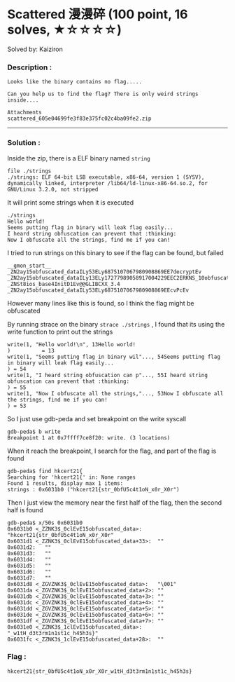 # Scattered 漫漫碎 (100 point, 16 solves, ★☆☆☆☆)

Solved by: Kaiziron

### Description :
```
Looks like the binary contains no flag.....

Can you help us to find the flag? There is only weird strings inside....

Attachments
scattered_605e04699fe3f83e375fc02c4ba09fe2.zip
```
---
### Solution :

Inside the zip, there is a ELF binary named `string`
```
file ./strings 
./strings: ELF 64-bit LSB executable, x86-64, version 1 (SYSV), dynamically linked, interpreter /lib64/ld-linux-x86-64.so.2, for GNU/Linux 3.2.0, not stripped
```

It will print some strings when it is executed
```
./strings
Hello world!
Seems putting flag in binary will leak flag easily...
I heard string obfuscation can prevent that :thinking:
Now I obfuscate all the strings, find me if you can!
```

I tried to run strings on this binary to see if the flag can be found, but failed

```
__gmon_start__
_ZN2ay15obfuscated_dataILy53ELy6875107067980908869EE7decryptEv
_ZN2ay15obfuscated_dataILy13ELy17277989058917004229EEC2ERKNS_10obfuscatorILy13ELy17277989058917004229EEE
_ZNSt8ios_base4InitD1Ev@@GLIBCXX_3.4
_ZN2ay15obfuscated_dataILy53ELy6875107067980908869EEcvPcEv
```

However many lines like this is found, so I think the flag might be obfuscated

By running strace on the binary `strace ./strings` , I found that its using the write function to print out the strings

```
write(1, "Hello world!\n", 13Hello world!
)          = 13
write(1, "Seems putting flag in binary wil"..., 54Seems putting flag in binary will leak flag easily...
) = 54
write(1, "I heard string obfuscation can p"..., 55I heard string obfuscation can prevent that :thinking:
) = 55
write(1, "Now I obfuscate all the strings,"..., 53Now I obfuscate all the strings, find me if you can!
) = 53
```

So I just use gdb-peda and set breakpoint on the write syscall
```
gdb-peda$ b write
Breakpoint 1 at 0x7ffff7ce8f20: write. (3 locations)
```

When it reach the breakpoint, I search for the flag, and part of the flag is found

```
gdb-peda$ find hkcert21{
Searching for 'hkcert21{' in: None ranges
Found 1 results, display max 1 items:
strings : 0x6031b0 ("hkcert21{str_0bfU5c4t1oN_x0r_X0r")
```
Then I just view the memory near the first half of the flag, then the second half is found

```
gdb-peda$ x/50s 0x6031b0
0x6031b0 <_ZZNK3$_0clEvE15obfuscated_data>:	"hkcert21{str_0bfU5c4t1oN_x0r_X0r"
0x6031d1 <_ZZNK3$_0clEvE15obfuscated_data+33>:	""
0x6031d2:	""
0x6031d3:	""
0x6031d4:	""
0x6031d5:	""
0x6031d6:	""
0x6031d7:	""
0x6031d8 <_ZGVZNK3$_0clEvE15obfuscated_data>:	"\001"
0x6031da <_ZGVZNK3$_0clEvE15obfuscated_data+2>:	""
0x6031db <_ZGVZNK3$_0clEvE15obfuscated_data+3>:	""
0x6031dc <_ZGVZNK3$_0clEvE15obfuscated_data+4>:	""
0x6031dd <_ZGVZNK3$_0clEvE15obfuscated_data+5>:	""
0x6031de <_ZGVZNK3$_0clEvE15obfuscated_data+6>:	""
0x6031df <_ZGVZNK3$_0clEvE15obfuscated_data+7>:	""
0x6031e0 <_ZZNK3$_1clEvE15obfuscated_data>:	"_w1tH_d3t3rm1n1st1c_h45h3s}"
0x6031fc <_ZZNK3$_1clEvE15obfuscated_data+28>:	""
```

### Flag :
`hkcert21{str_0bfU5c4t1oN_x0r_X0r_w1tH_d3t3rm1n1st1c_h45h3s}`


